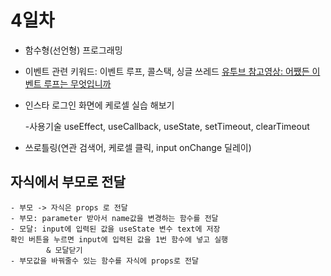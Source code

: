# 4일차

- 함수형(선언형) 프로그래밍

- 이벤트 관련 키워드: 이벤트 루프, 콜스택, 싱글 쓰레드
  [유투브 참고영상: 어쨌든 이벤트 루프는 무엇입니까](https://www.youtube.com/watch?v=8aGhZQkoFbQ)

- 인스타 로그인 화면에 케로셀 실습 해보기

  -사용기술 useEffect, useCallback, useState, setTimeout, clearTimeout

- 쓰로틀링(연관 검색어, 케로셀 클릭, input onChange 딜레이)

## 자식에서 부모로 전달

    - 부모 -> 자식은 props 로 전달
    - 부모: parameter 받아서 name값을 변경하는 함수를 전달
    - 모달: input에 입력된 값을 useState 변수 text에 저장
    확인 버튼을 누르면 input에 입력된 값을 1번 함수에 넣고 실행
            & 모달닫기
    - 부모값을 바꿔줄수 있는 함수를 자식에 props로 전달
